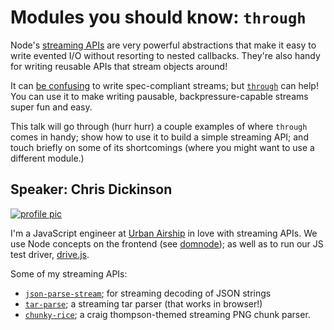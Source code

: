 # Modules you should know: `through`

Node's [streaming APIs](http://maxogden.com/node-streams) are very powerful abstractions that make it
easy to write evented I/O without resorting to nested callbacks. They're also handy for writing reusable
APIs that stream objects around!

It can [be confusing](https://github.com/dominictarr/stream-spec) to write spec-compliant streams; but
[`through`](http://npm.im/through) can help! You can use it to make writing pausable, backpressure-capable
streams super fun and easy.

This talk will go through (hurr hurr) a couple examples of where `through` comes in handy; show how to use
it to build a simple streaming API; and touch briefly on some of its shortcomings (where you might want to
use a different module.)

## Speaker: Chris Dickinson

[![profile pic](https://secure.gravatar.com/avatar/f70956bdb907c2f8b39ff624ea925ccd?s=100)](https://twitter.com/isntitvacant)

I'm a JavaScript engineer at [Urban Airship](http://urbanairship.com/) in love with streaming APIs. We use
Node concepts on the frontend (see [domnode](https://github.com/maxogden/domnode)); as well as to run our
JS test driver, [drive.js](http://github.com/urbanairship/drive.js).

Some of my streaming APIs:

* [`json-parse-stream`](http://npm.im/json-parse-stream); for streaming decoding of JSON strings
* [`tar-parse`](http://npm.im/tar-parse); a streaming tar parser (that works in browser!)
* [`chunky-rice`](http://npm.im/chunky-rice); a craig thompson-themed streaming PNG chunk parser. 
